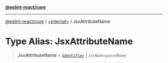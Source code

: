 [**@eslint-react/core**](../../README.md)

***

[@eslint-react/core](../../README.md) / [\<internal\>](../README.md) / JsxAttributeName

# Type Alias: JsxAttributeName

> **JsxAttributeName** = [`Identifier`](../interfaces/Identifier-1.md) \| `JsxNamespacedName`
